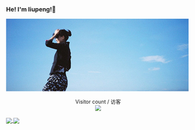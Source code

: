 ### He! I'm liupeng!👋

<!--
**liupengzhouyi/liupengzhouyi** is a ✨ _special_ ✨ repository because its `README.md` (this file) appears on your GitHub profile.

Here are some ideas to get you started:

- 🔭 I’m currently working on ...
- 🌱 I’m currently learning ...
- 👯 I’m looking to collaborate on ...
- 🤔 I’m looking for help with ...
- 💬 Ask me about ...
- 📫 How to reach me: ...
- 😄 Pronouns: ...
- ⚡ Fun fact: ...
-->


<img src="https://github.com/liupengzhouyi/liupengzhouyi/blob/master/image/helloworld.png" alt="Hello world" style="max-width: 100%;"/>

<center>
<p align="center"> 
  Visitor count / 访客
  <br>
  <img src="https://profile-counter.glitch.me/liupengzhouyi/count.svg" />
</p>
</center>

<!-- ![liupeng01](https://github-readme-stats.vercel.app/api?username=liupengzhouyi&card_width=800&bg_color=30,e96443,904e95&title_color=fff&text_color=fff)
<br>
![liupeng02](https://github-readme-stats.vercel.app/api/top-langs/?username=liupengzhouyi&card_width=800)
<br> -->
<a href="https://github.com/anuraghazra/github-readme-stats">
  <img align="center" src="https://github-readme-stats.vercel.app/api?username=liupengzhouyi&card_width=800&bg_color=30,e96443,904e95&title_color=fff&text_color=fff" />
</a>
<a href="https://github.com/anuraghazra/convoychat">
  <img align="center" src="https://github-readme-stats.vercel.app/api/top-langs/?username=liupengzhouyi&card_width=800" />
</a>
<!-- ![liupeng03](https://github-readme-stats.vercel.app/api/top-langs/?username=liupengzhouyi&card_width=800&layout=compact) -->










